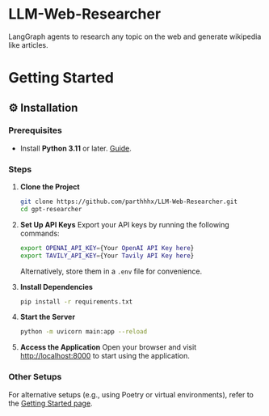 # LLM-Web-Researcher
LangGraph agents to research any topic on the web and generate wikipedia like articles. 


# Getting Started

## ⚙️ Installation

### Prerequisites
- Install **Python 3.11** or later. [Guide](https://www.python.org/downloads/).

### Steps

1. **Clone the Project**
   ```bash
   git clone https://github.com/parthhhx/LLM-Web-Researcher.git
   cd gpt-researcher
   ```

2. **Set Up API Keys**
   Export your API keys by running the following commands:
   ```bash
   export OPENAI_API_KEY={Your OpenAI API Key here}
   export TAVILY_API_KEY={Your Tavily API Key here}
   ```
   Alternatively, store them in a `.env` file for convenience.

3. **Install Dependencies**
   ```bash
   pip install -r requirements.txt
   ```

4. **Start the Server**
   ```bash
   python -m uvicorn main:app --reload
   ```

5. **Access the Application**
   Open your browser and visit [http://localhost:8000](http://localhost:8000) to start using the application.

### Other Setups
For alternative setups (e.g., using Poetry or virtual environments), refer to the [Getting Started page](#).

